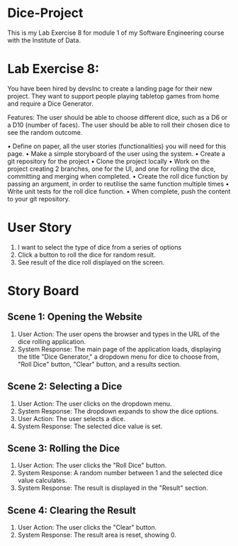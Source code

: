 # Dice-Project
This is my Lab Exercise 8 for module 1 of my Software Engineering course with the Institute of Data.

# Lab Exercise 8:
You have been hired by devsInc to create a landing page for their new project. They want to support people playing tabletop games from home and require a Dice Generator.

Features:
The user should be able to choose different dice, such as a D6 or a D10 (number of faces). The user should be able to roll their chosen dice to see the random outcome.

• Define on paper, all the user stories (functionalities) you will need for this page.
• Make a simple storyboard of the user using the system.
• Create a git repository for the project
• Clone the project locally
• Work on the project creating 2 branches, one for the UI, and one for rolling the dice, committing and merging when completed.
• Create the roll dice function by passing an argument, in order to reutilise the same function multiple times • Write unit tests for the roll dice function.
• When complete, push the content to your git repository.

# User Story
1. I want to select the type of dice from a series of options
2. Click a button to roll the dice for random result.
3. See result of the dice roll displayed on the screen.

# Story Board

## Scene 1: Opening the Website
1. User Action: The user opens the browser and types in the URL of the dice rolling application.
2. System Response: The main page of the application loads, displaying the title "Dice Generator," a dropdown menu for dice to choose from, "Roll Dice" button, "Clear" button, and a results section.

## Scene 2: Selecting a Dice
1. User Action: The user clicks on the dropdown menu.
2. System Response: The dropdown expands to show the dice options.
3. User Action: The user selects a dice.
4. System Response: The selected dice value is set.

## Scene 3: Rolling the Dice
1. User Action: The user clicks the "Roll Dice" button.
2. System Response: A random number between 1 and the selected dice value calculates.
3. System Response: The result is displayed in the "Result" section.

## Scene 4: Clearing the Result
1. User Action: The user clicks the "Clear" button.
2. System Response: The result area is reset, showing 0.